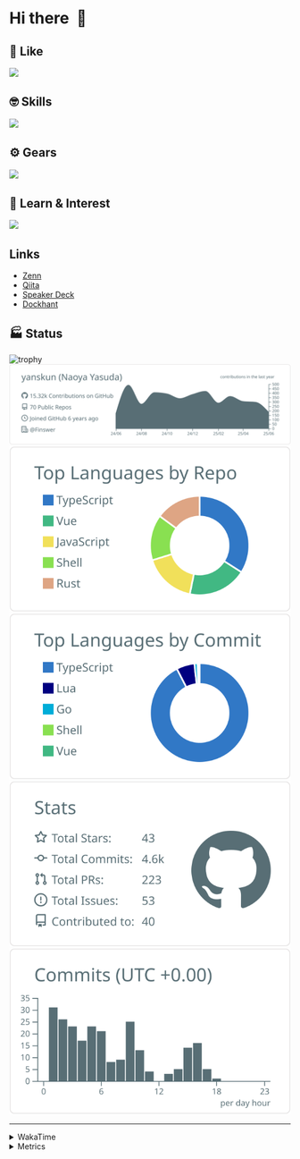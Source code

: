 # Hi there&nbsp; :wave:

## 💌 Like
<img src="https://go-skill-icons.vercel.app/api/icons?i=github" />

## 🤓 Skills
<img src="https://go-skill-icons.vercel.app/api/icons?i=js,ts,vue,nuxtjs,react,nextjs,go,lua,git" />

## ⚙️ Gears
<img src="https://go-skill-icons.vercel.app/api/icons?i=neovim,vscode,githubcopilot,alacritty,tmux" />

## 📖 Learn & Interest
<img src="https://go-skill-icons.vercel.app/api/icons?i=rust,deno,css,zig,playwright,githubactions,storybook,netlify,eslint" />

## Links
- [Zenn](https://zenn.dev/yanskun)
- [Qiita](https://qiita.com/yanskun)
- [Speaker Deck](https://speakerdeck.com/yanskun)
- [Dockhant](https://www.dockhunt.com/users/yanskun)

<!-- https://github.com/ryo-ma/github-profile-trophy -->

## 🏭 Status

<img src="https://github-profile-trophy.vercel.app/?username=yanskun&theme=onedark&row=1" alt="trophy">

<!-- https://github.com/vn7n24fzkq/github-profile-summary-cards -->
<picture>
  <source media="(prefers-color-scheme: dark)" srcset="https://raw.githubusercontent.com/yanskun/yanskun/master/profile-summary-card-output/nord_dark/0-profile-details.svg">
 <img src="https://raw.githubusercontent.com/yanskun/yanskun/master/profile-summary-card-output/default/0-profile-details.svg">
</picture>
<br>
<picture>
  <source media="(prefers-color-scheme: dark)" srcset="https://raw.githubusercontent.com/yanskun/yanskun/master/profile-summary-card-output/nord_dark/1-repos-per-language.svg">
 <img src="https://raw.githubusercontent.com/yanskun/yanskun/master/profile-summary-card-output/default/1-repos-per-language.svg">
</picture>
<picture>
  <source media="(prefers-color-scheme: dark)" srcset="https://raw.githubusercontent.com/yanskun/yanskun/master/profile-summary-card-output/nord_dark/2-most-commit-language.svg">
 <img src="https://raw.githubusercontent.com/yanskun/yanskun/master/profile-summary-card-output/default/2-most-commit-language.svg">
</picture>
<br>
<picture>
  <source media="(prefers-color-scheme: dark)" srcset="https://raw.githubusercontent.com/yanskun/yanskun/master/profile-summary-card-output/nord_dark/3-stats.svg">
 <img src="https://raw.githubusercontent.com/yanskun/yanskun/master/profile-summary-card-output/default/3-stats.svg">
</picture>
<picture>
  <source media="(prefers-color-scheme: dark)" srcset="https://raw.githubusercontent.com/yanskun/yanskun/master/profile-summary-card-output/nord_dark/4-productive-time.svg">
 <img src="https://raw.githubusercontent.com/yanskun/yanskun/master/profile-summary-card-output/default/4-productive-time.svg">
</picture>

---

<details>
  <summary>WakaTime</summary>
<!--START_SECTION:waka-->
![Code Time](http://img.shields.io/badge/Code%20Time-2%2C236%20hrs%2028%20mins-blue)

**🐱 My GitHub Data** 

> 📦 147.1 kB Used in GitHub's Storage 
 > 
> 🏆 1,895 Contributions in the Year 2025
 > 
> 💼 Opted to Hire
 > 
> 📜 130 Public Repositories 
 > 
> 🔑 4 Private Repositories 
 > 
**I'm an Early 🐤** 

```text
🌞 Morning                25527 commits       ████░░░░░░░░░░░░░░░░░░░░░   16.03 % 
🌆 Daytime                97073 commits       ███████████████░░░░░░░░░░   60.95 % 
🌃 Evening                32930 commits       █████░░░░░░░░░░░░░░░░░░░░   20.68 % 
🌙 Night                  3737 commits        █░░░░░░░░░░░░░░░░░░░░░░░░   02.35 % 
```
📅 **I'm Most Productive on Tuesday** 

```text
Monday                   25026 commits       ████░░░░░░░░░░░░░░░░░░░░░   15.71 % 
Tuesday                  35334 commits       ██████░░░░░░░░░░░░░░░░░░░   22.19 % 
Wednesday                33413 commits       █████░░░░░░░░░░░░░░░░░░░░   20.98 % 
Thursday                 30437 commits       █████░░░░░░░░░░░░░░░░░░░░   19.11 % 
Friday                   28891 commits       █████░░░░░░░░░░░░░░░░░░░░   18.14 % 
Saturday                 2150 commits        ░░░░░░░░░░░░░░░░░░░░░░░░░   01.35 % 
Sunday                   4016 commits        █░░░░░░░░░░░░░░░░░░░░░░░░   02.52 % 
```


📊 **This Week I Spent My Time On** 

```text
🕑︎ Time Zone: Asia/Tokyo

💬 Programming Languages: 
TypeScript               18 hrs 16 mins      ███████████████████████░░   92.72 % 
Other                    1 hr                █░░░░░░░░░░░░░░░░░░░░░░░░   05.15 % 
YAML                     10 mins             ░░░░░░░░░░░░░░░░░░░░░░░░░   00.87 % 
Markdown                 6 mins              ░░░░░░░░░░░░░░░░░░░░░░░░░   00.57 % 
JSON                     2 mins              ░░░░░░░░░░░░░░░░░░░░░░░░░   00.25 % 

🔥 Editors: 
Neovim                   17 hrs 3 mins       ██████████████████████░░░   86.53 % 
VS Code                  2 hrs 39 mins       ███░░░░░░░░░░░░░░░░░░░░░░   13.47 % 

💻 Operating System: 
Mac                      19 hrs 42 mins      █████████████████████████   100.00 % 
```


 Last Updated on 13/06/2025 05:26:53 UTC
<!--END_SECTION:waka-->
</details>

<details>
  <summary>Metrics</summary>
  <img src="https://github.com/yanskun/yanskun/blob/main/github-metrics.svg" alt="Metrics">
</details>
